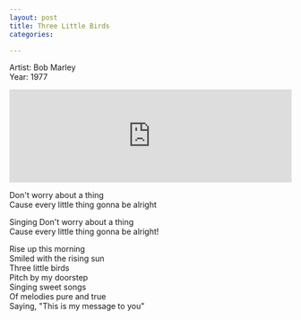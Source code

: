 ```yaml
---
layout: post
title: Three Little Birds
categories:

---
```

Artist: Bob Marley    
Year: 1977    

<iframe width="100%" height="166" scrolling="no" frameborder="no" src="https://w.soundcloud.com/player/?url=https%3A//api.soundcloud.com/tracks/268865607&amp;color=ff5500&amp;auto_play=false&amp;hide_related=false&amp;show_comments=true&amp;show_user=true&amp;show_reposts=false"></iframe>

Don't worry about a thing    
Cause every little thing gonna be alright    

Singing Don't worry about a thing    
Cause every little thing gonna be alright!    

Rise up this morning    
Smiled with the rising sun    
Three little birds    
Pitch by my doorstep    
Singing sweet songs    
Of melodies pure and true    
Saying, "This is my message to you"    